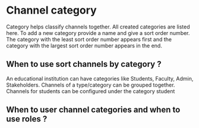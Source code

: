 # Channel category

Category helps classify channels together. All created categories are listed here. To add a new category provide a name and give a sort order number. 
The category with the least sort order number appears first and the category with the largest sort order number appears in the end.

## When to use sort channels by category ?
An educational institution can have categories like Students, Faculty, Admin, Stakeholders. Channels of a type/category can be grouped together. Channels for students can be configured under the category student 

## When to user channel categories and when to use roles ?

<!--stackedit_data:
eyJoaXN0b3J5IjpbLTI5MDY5ODUwNSwyMDQwMTM2OTI0XX0=
-->